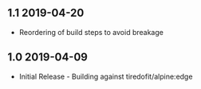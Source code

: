 ## 1.1 2019-04-20 <dave at tiredofit dot ca>

* Reordering of build steps to avoid breakage

## 1.0 2019-04-09 <dave at tiredofit dot ca>

* Initial Release - Building against tiredofit/alpine:edge

